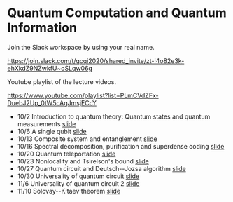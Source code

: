 # Quantum Computation and Quantum Information

Join the Slack workspace by using your real name.

https://join.slack.com/t/qcqi2020/shared_invite/zt-i4o82e3k-ehXkdZ9NZwkfU~oSLqw06g

Youtube playlist of the lecture videos.

https://www.youtube.com/playlist?list=PLmCVdZFx-DuebJ2Up_0tW5cAgJmsjECcY

* 10/2 Introduction to quantum theory: Quantum states and quantum measurements [slide](/tex/01_states_measurements.pdf)
* 10/6 A single qubit [slide](/tex/02_1qubit.pdf)
* 10/13 Composite system and entanglement [slide](/tex/03_joint.pdf)
* 10/16 Spectral decomposition, purification and superdense coding [slide](/tex/04_mixed_state.pdf)
* 10/20 Quantum teleportation [slide](/tex/05_teleportation.pdf)
* 10/23 Nonlocality and Tsirelson's bound [slide](/tex/06_nonlocality.pdf)
* 10/27 Quantum circuit and Deutsch--Jozsa algorithm [slide](/tex/07_Deutsch.pdf)
* 10/30 Universality of quantum circuit [slide](/tex/08_Universality.pdf)
* 11/6 Universality of quantum circuit 2 [slide](/tex/09_Universality2.pdf)
* 11/10 Solovay--Kitaev theorem [slide](/tex/10_SolovayKitaev.pdf)
